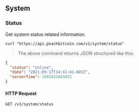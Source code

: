 ## System
### Status
Get system status related information.

```shell
curl "https://api.peachbitcoin.com/v1/system/status"
```

> The above command returns JSON structured like this:

```json
{
  "status": "online",
  "date": "2021-09-17T14:41:41.605Z",
  "serverTime": 1681831663815
}
```

#### HTTP Request
`GET /v1/system/status`
